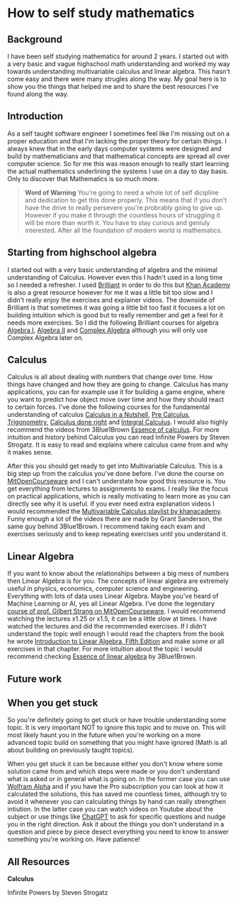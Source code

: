 <!--blog.modified_on="2023-12-14"-->
# How to self study mathematics

## Background

I have been self studying mathematics for around 2 years. I started out with a very basic and vague highschool math understanding and worked my way towards understanding multivariable calculus and linear algebra. This hasn't come easy and there were many strugles along the way. My goal here is to show you the things that helped me and to share the best resources I've found along the way.

## Introduction

As a self taught software engineer I sometimes feel like I'm missing out on a proper education and that I'm lacking the proper theory for certain things. I always knew that in the early days computer systems were designed and build by mathematicians and that mathematical concepts are spread all over computer science. So for me this was reason enough to really start learning the actual mathematics underlining the systems I use on a day to day basis. Only to discover that Mathematics is so much more.

> **Word of Warning**
> You're going to need a whole lot of self dicipline and dedication to get this done properly. This means that if you don't have the drive to really persevere you're probrably going to give up. However if you make it through the countless hours of struggling it will be more than worth it. You have to stay curious and geniuly interested. After all the foundation of modern world is mathematics.

## Starting from highschool algebra

I started out with a very basic understanding of algebra and the minimal understanding of Calculus. However even this I hadn't used in a long time so I needed a refresher. I used [Brilliant](https://brilliant.org/home/) in order to do this but [Khan Academy](https://www.khanacademy.org/) is also a great resource however for me it was a little bit too slow and I didn't really enjoy the exercises and explainer videos. The downside of Brilliant is that sometimes it was going a little bit too fast it focuses a lot on building intuition which is good but to really remember and get a feel for it needs more exercises. So I did the following Brilliant courses for algebra [Algebra I](https://brilliant.org/courses/algebra-extensions/), [Algebra II](https://brilliant.org/courses/graphing-and-modeling/) and [Complex Algebra](https://brilliant.org/courses/complex-algebra/) although you will only use Complex Algebra later on. 

## Calculus

Calculus is all about dealing with numbers that change over time. How things have changed and how they are going to change. Calculus has many applications, you can for example use it for building a game engine, where you want to predict how object move over time and how they should react to certain forces. I've done the following courses for the fundamental understanding of calculus [Calculus in a Nutshell](https://brilliant.org/courses/calculus-nutshell/), [Pre Calculus](https://brilliant.org/courses/pre-calculus/), [Trigonometry](https://brilliant.org/courses/trigonometry/), [Calculus done right](https://brilliant.org/courses/calculus-fundamentals/) and [Integral Calculus](https://brilliant.org/courses/calculus-ii/). I would also highly recommend the videos from 3Blue1Brown [Essence of calculus](https://www.youtube.com/playlist?list=PLZHQObOWTQDMsr9K-rj53DwVRMYO3t5Yr). For more intuition and history behind Calculus you can read Infinite Powers by Steven Strogatz. It is easy to read and explains where calculus came from and why it makes sense.

After this you should get ready to get into Multivariable Calculus. This is a big step up from the calculus you've done before. I've done the course on [MitOpenCourseware](https://ocw.mit.edu/courses/18-02sc-multivariable-calculus-fall-2010/pages/syllabus/) and I can't understate how good this resource is. You get everything from lectures to assignments to exams. I really like the focus on practical applications, which is really motivating to learn more as you can directly see why it is useful. If you ever need extra explanation videos I would recommended the [Multivariable Calculus playlist by khanacademy](https://www.youtube.com/playlist?list=PLSQl0a2vh4HC5feHa6Rc5c0wbRTx56nF7). Funny enough a lot of the videos there are made by Grant Sanderson, the same guy behind 3Blue1Brown. I recommend taking each exam and exercises seriously and to keep repeating exercises until you understand it.

## Linear Algebra

If you want to know about the relationships between a big mess of numbers then Linear Algebra is for you. The concepts of linear algebra are extremely useful in physics, economics, computer science and engineering. Everything with lots of data uses Linear Algebra. Maybe you've heard of Machine Learning or AI, yes all Linear Algebra. I've done the legendary [course of prof. Gilbert Strang on MitOpenCourseware](https://ocw.mit.edu/courses/18-06sc-linear-algebra-fall-2011/pages/syllabus/). I would recommend watching the lectures x1.25 or x1.5, it can be a little slow at times. I have watched the lectures and did the recommended exercises. If I didn't understand the topic well enough I would read the chapters from the book he wrote [Introduction to Linear Algebra, Fifth Edition](https://dokumen.pub/qdownload/introduction-to-linear-algebra-fifth-edition-5nbsped-0980232775-9780980232776.html) and make some or all exercises in that chapter. For more intuition about the topic I would recommend checking [Essence of linear algebra](https://www.youtube.com/playlist?list=PLZHQObOWTQDPD3MizzM2xVFitgF8hE_ab) by 3Blue1Brown.

## Future work



## When you get stuck

So you're definitely going to get stuck or have trouble understanding some topic. It is very important NOT to ignore this topic and to move on. This will most likely haunt you in the future when you're working on a more advanced topic build on something that you might have ignored (Math is all about building on previously taught topics).

When you get stuck it can be because either you don't know where some solution came from and which steps were made or you don't understand what is asked or in general what is going on. In the former case you can use [Wolfram Alpha](https://www.wolframalpha.com/) and if you have the Pro subscription you can look at how it calculated the solutions, this has saved me countless times, although try to avoid it whenever you can calculating things by hand can really strengthen intiution. In the latter case you can watch videos on Youtube about the subject or use things like [ChatGPT](https://chat.openai.com/) to ask for specific questions and nudge you in the right direction. Ask it about the things you don't understand in a question and piece by piece desect everything you need to know to answer something you're working on. Have patience!


## All Resources

**Calculus**

Infinite Powers by Steven Strogatz
